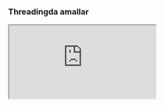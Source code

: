 ### Threadingda amallar


<iframe src="https://www.youtube.com/watch?v=IEEhzQoKtQU" title="YouTube video player" framborder="0" allow="accelerometer; autoplay; clipboard-write; encrypted-media; gyroscope; picture-in-picture" allowfullscreen></iframe>